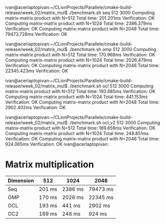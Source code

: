 ivan@acerlaptopivan:~/CLionProjects/Parallele/cmake-build-release/week_02/matrix_mul$ ./benchmark.sh seq 512 3000
Computing matrix-matrix product with N=512
Total time: 201.201ms
Verification: OK
Computing matrix-matrix product with N=1024
Total time: 2386.379ms
Verification: OK
Computing matrix-matrix product with N=2048
Total time: 79473.728ms
Verification: OK

ivan@acerlaptopivan:~/CLionProjects/Parallele/cmake-build-release/week_02/matrix_mul$ ./benchmark.sh omp 512 3000
Computing matrix-matrix product with N=512
Total time: 170.969ms
Verification: OK
Computing matrix-matrix product with N=1024
Total time: 2026.479ms
Verification: OK
Computing matrix-matrix product with N=2048
Total time: 22345.423ms
Verification: OK

ivan@acerlaptopivan:~/CLionProjects/Parallele/cmake-build-release/week_02/matrix_mul$ ./benchmark.sh ocl 512 3000
Computing matrix-matrix product with N=512
Total time: 193.885ms
Verification: OK
Computing matrix-matrix product with N=1024
Total time: 441.153ms
Verification: OK
Computing matrix-matrix product with N=2048
Total time: 2902.402ms
Verification: OK

ivan@acerlaptopivan:~/CLionProjects/Parallele/cmake-build-release/week_02/matrix_mul$ ./benchmark.sh ocl_v2 512 3000
Computing matrix-matrix product with N=512
Total time: 169.659ms
Verification: OK
Computing matrix-matrix product with N=1024
Total time: 248.851ms
Verification: OK
Computing matrix-matrix product with N=2048
Total time: 924.065ms
Verification: OK
ivan@acerlaptopivan:


# Matrix multiplication
| Dimension | 512 | 1024 | 2048 |
|---|---|---|---|
| Seq | 201 ms | 2386 ms | 79473 ms |
| OMP | 170 ms | 2026 ms | 22345 ms |
| OCL | 193 ms | 441 ms | 2902 ms |
| OC2 | 169 ms | 248 ms | 924 ms |
